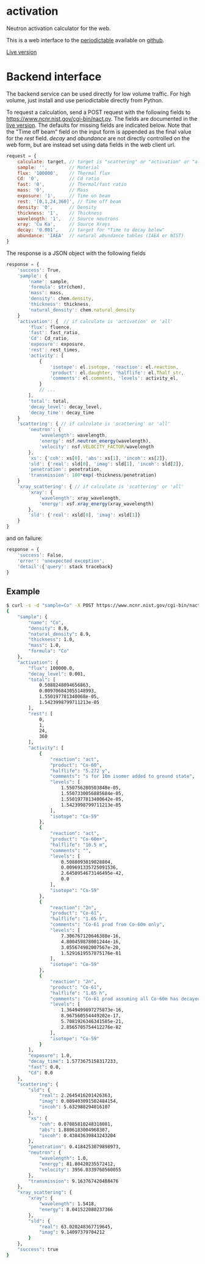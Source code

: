activation
==========

Neutron activation calculator for the web.

This is a web interface to the
[periodictable](https://periodictable.readthedocs.io)
available on [github](https://github.com/pkienzle/periodictable).

[Live version](https://www.ncnr.nist.gov/resources/activation/)

Backend interface
=================

The backend service can be used directly for low volume traffic.  For high
volume, just install and use periodictable directly from Python.

To request a calculation, send a POST request with the following fields
to https://www.ncnr.nist.gov/cgi-bin/nact.py.  The fields are documented
in the [live version](https://www.ncnr.nist.gov/resources/activation).
The defaults for missing fields are indicated below.  Note that the
"Time off beam" field on the input form is appended as the final value
for the *rest* field.  *decay* and *abundance* are not directly
controlled on the web form, but are instead set using data fields in
the web client url.

```javascript
request = {
    calculate: target, // target is "scattering" or "activation" or "all"
    sample: '',        // Material
    flux: '100000',    // Thermal flux
    Cd: '0',           // Cd ratio
    fast: '0',         // Thermal/fast ratio
    mass: '0',         // Mass
    exposure: '1',     // Time on beam
    rest: '[0,1,24,360]', // Time off beam
    density: '0',      // Density
    thickness: '1',    // Thickness
    wavelength: '1',   // Source neutrons
    xray: 'Cu Ka',     // Source Xrays
    decay: '0.001',    // target for "Time to decay below"
    abundance: 'IAEA'  // natural abundance tables (IAEA or NIST)
}
```

The response is a JSON object with the following fields
```javascript
response = {
    'success': True,
    'sample': {
        'name': sample,
        'formula': str(chem),
        'mass': mass,
        'density': chem.density,
        'thickness': thickness,
        'natural_density': chem.natural_density
    }
    'activation': {  // if calculate is 'activation' or 'all'
        'flux': fluence,
        'fast': fast_ratio,
        'Cd': Cd_ratio,
        'exposure': exposure,
        'rest': rest_times,
        'activity': [
            {
                'isotope': el.isotope, 'reaction': el.reaction,
                'product': el.daughter, 'halflife': el.Thalf_str,
                'comments': el.comments, 'levels': activity_el,
            }
            // ...
        ],
        'total': total,
        'decay_level': decay_level,
        'decay_time': decay_time
    }
    'scattering': { // if calculate is 'scattering' or 'all'
        'neutron': {
            'wavelength': wavelength,
            'energy': nsf.neutron_energy(wavelength),
            'velocity': nsf.VELOCITY_FACTOR/wavelength
        },
        'xs': {'coh': xs[0], 'abs': xs[1], 'incoh': xs[2]},
        'sld': {'real': sld[0], 'imag': sld[1], 'incoh': sld[2]},
        'penetration': penetration,
        'transmission': 100*exp(-thickness/penetration)
    }
    'xray_scattering': { // if calculate is 'scattering' or 'all'
        'xray': {
            'wavelength': xray_wavelength,
            'energy': xsf.xray_energy(xray_wavelength)
        },
        'sld': {'real': xsld[0], 'imag': xsld[1]}
    }
}
```

and on failure:
```javascript
response = {
    'success': False,
    'error': 'unexpected exception',
    'detail':{'query': stack traceback}
}
```

Example
-------

```sh
$ curl -s -d "sample=Co" -X POST https://www.ncnr.nist.gov/cgi-bin/nact.py | python -m json.tool
{
    "sample": {
        "name": "Co",
        "density": 8.9,
        "natural_density": 8.9,
        "thickness": 1.0,
        "mass": 1.0,
        "formula": "Co"
    },
    "activation": {
        "flux": 100000.0,
        "decay_level": 0.001,
        "total": [
            0.5088248094656863,
            0.009706843055148993,
            1.550197781340068e-05,
            1.5423998799711213e-05
        ],
        "rest": [
            0,
            1,
            24,
            360
        ],
        "activity": [
            {
                "reaction": "act",
                "product": "Co-60",
                "halflife": "5.272 y",
                "comments": "s for 10m isomer added to ground state",
                "levels": [
                    1.550756280503848e-05,
                    1.5507330056885684e-05,
                    1.5501977813400642e-05,
                    1.5423998799711213e-05
                ],
                "isotope": "Co-59"
            },
            {
                "reaction": "act",
                "product": "Co-60m+",
                "halflife": "10.5 m",
                "comments": "",
                "levels": [
                    0.5088093019028804,
                    0.009691335725091536,
                    2.6450954673146495e-42,
                    0.0
                ],
                "isotope": "Co-59"
            },
            {
                "reaction": "2n",
                "product": "Co-61",
                "halflife": "1.65 h",
                "comments": "Co-61 prod from Co-60m only",
                "levels": [
                    7.306767120646388e-16,
                    4.800459878001244e-16,
                    3.055674902007567e-20,
                    1.5291619557875176e-81
                ],
                "isotope": "Co-59"
            },
            {
                "reaction": "2n",
                "product": "Co-61",
                "halflife": "1.65 h",
                "comments": "Co-61 prod assuming all Co-60m has decayed to Co-60",
                "levels": [
                    1.3649499897275873e-16,
                    8.967560554449202e-17,
                    5.7081926346341585e-21,
                    2.8565705754412276e-82
                ],
                "isotope": "Co-59"
            }
        ],
        "exposure": 1.0,
        "decay_time": 1.5773675158317233,
        "fast": 0.0,
        "Cd": 0.0
    },
    "scattering": {
        "sld": {
            "real": 2.2645416201426363,
            "imag": 0.009403091502484154,
            "incoh": 5.632988294016107
        },
        "xs": {
            "coh": 0.07085810248318081,
            "abs": 1.8806183004968307,
            "incoh": 0.43843639843243204
        },
        "penetration": 0.4184253079898973,
        "neutron": {
            "wavelength": 1.0,
            "energy": 81.80420235572412,
            "velocity": 3956.0339760560055
        },
        "transmission": 9.163767420488476
    },
    "xray_scattering": {
        "xray": {
            "wavelength": 1.5418,
            "energy": 8.041522080237366
        },
        "sld": {
            "real": 63.020248367719645,
            "imag": 9.14097379704212
        }
    },
    "success": true
}
```
